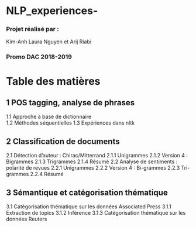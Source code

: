 # NLP_experiences-
### Projet réalisé par :
Kim-Anh Laura Nguyen et Arij Riabi
### Promo DAC 2018-2019

# Table des matières
## 1 POS tagging, analyse de phrases
 1.1 Approche à base de dictionnaire <br/>
 1.2 Méthodes séquentielles 
 1.3 Expériences dans nltk 
## 2 Classification de documents
2.1 Détection d’auteur : Chirac/Mitterrand 
2.1.1 Unigrammes 
2.1.2 Version 4 : Bigrammes 
2.1.3 Trigrammes 
2.1.4 Résumé 
2.2 Analyse de sentiments : polarité de revues 
2.2.1 Unigrammes 
2.2.2 Version 4 : Bi-grammes 
2.2.3 Tri-grammes 
2.2.4 Résumé 
## 3 Sémantique et catégorisation thématique
3.1 Catégorisation thématique sur les données Associated Press 
3.1.1 Extraction de topics 
3.1.2 Inférence 
3.1.3 Catégorisation thématique sur les données Reuters 
